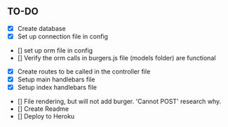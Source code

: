 ## TO-DO

- [x] Create database
- [x] Set up connection file in config
- [] set up orm file in config
- [] Verify the orm calls in burgers.js file (models folder) are functional
- [x] Create routes to be called in the controller file
- [x] Setup main handlebars file
- [x] Setup index handlebars file
- [] File rendering, but will not add burger. 'Cannot POST' research why.
- [] Create Readme
- [] Deploy to Heroku